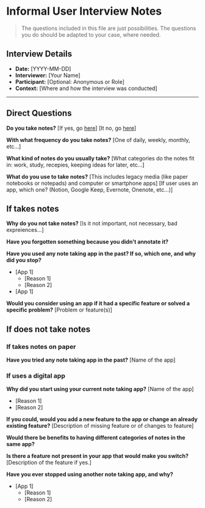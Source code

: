 # Informal User Interview Notes 

> 	The questions included in this file are just possibilities. The questions you do should be adapted to your case, where needed.

## Interview Details 
- **Date:** [YYYY-MM-DD] 
- **Interviewer:** [Your Name] 
- **Participant:** [Optional: Anonymous or Role] 
- **Context:** [Where and how the interview was conducted] 

--- 

## Direct Questions

 **Do you take notes?**
[If yes, go [here](#if-takes-notes)]
[It no, go [here](#if-does-not-take-notes)]

 **With what frequency do you take notes?**
[One of daily, weekly, monthly, etc...]

 **What kind of notes do you usually take?**
[What categories do the notes fit in: work, study, recepies, keeping ideas for later, etc...]

 **What do you use to take notes?**
[This includes legacy media (like paper notebooks or notepads) and computer or smartphone apps]
[If user uses an app, which one? (Notion, Google Keep, Evernote, Onenote, etc...)]

## If takes notes

 **Why do you not take notes?**
[Is it not important, not necessary, bad expreiences...]

 **Have you forgotten something because you didn't annotate it?**

 **Have you used any note taking app in the past? If so, which one, and why did you stop?**
- [App 1]
  - [Reason 1]
  - [Reason 2]
- [App 1]

 **Would you consider using an app if it had a specific feature or solved a specific problem?**
[Problem or feature(s)]

## If does not take notes

### If takes notes on paper

 **Have you tried any note taking app in the past?**
[Name of the app]

### If uses a digital app

 **Why did you start using your current note taking app?**
[Name of the app]
- [Reason 1]
- [Reason 2]

 **If you could, would you add a new feature to the app or change an already existing feature?**
[Description of missing feature or of changes to feature]

 **Would there be benefits to having different categories of notes in the same app?**

 **Is there a feature not present in your app that would make you switch?**
[Description of the feature if yes.]

 **Have you ever stopped using another note taking app, and why?**
- [App 1]
  - [Reason 1]
  - [Reason 2]
